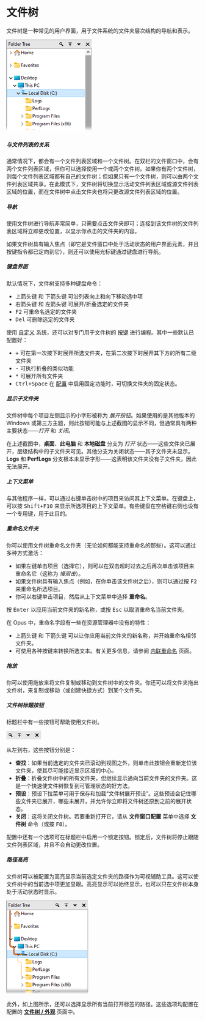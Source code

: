 # 文件树

文件树是一种常见的用户界面，用于文件系统的文件夹层次结构的导航和表示。

![](/Manual/images/media/13/tree.png) 

##### 与文件列表的关系

通常情况下，都会有一个文件列表区域和一个文件树。在双栏的文件窗口中，会有两个文件列表区域，但你可以选择使用一个或两个文件树。如果你有两个文件树，则每个文件列表区域都有自己的文件树；但如果只有一个文件树，则可以由两个文件列表区域共享。在此模式下，文件树将切换显示活动文件列表区域或源文件列表区域的位置，而在文件树中点击文件夹也将只更改源文件列表区域的位置。

##### 导航

使用文件树进行导航非常简单，只需要点击文件夹即可；连接到该文件树的文件列表区域将立即更改位置，以显示你点击的文件夹的内容。

如果文件树具有输入焦点（即它是文件窗口中处于活动状态的用户界面元素，并且按键指令都已定向到它），则还可以使用光标键通过键盘进行导航。

##### 键盘界面

默认情况下，文件树支持多种键盘命令：

- <kbd>上箭头键</kbd> 和 <kbd>下箭头键</kbd> 可沿列表向上和向下移动选中项
- <kbd>右箭头键</kbd> 和 <kbd>左箭头键</kbd> 可展开/折叠选定的文件夹
- <kbd>F2</kbd> 可重命名选定的文件夹
- <kbd>Del</kbd> 可删除选定的文件夹

使用 [自定义](/Manual/customize/README.zh.md) 系统，还可以对专门用于文件树的 [按键](/Manual/customize/the_customize_dialog/keys.zh.md) 进行编程。其中一些默认已配置好：

- <kbd>+</kbd> 可在第一次按下时展开所选文件夹，在第二次按下时展开其下方的所有二级文件夹
- <kbd>-</kbd> 可执行折叠的类似功能
- <kbd>\*</kbd> 可展开所有文件夹
- <kbd>Ctrl+Space</kbd> 在 [配置](/Manual/preferences/preferences_categories/folder_tree/expand_collapse/pins.zh.md) 中启用固定功能时，可切换文件夹的固定状态。

##### 显示子文件夹

文件树中每个项目左侧显示的小字形被称为 *展开按钮*。如果使用的是其他版本的 Windows 或第三方主题，则此按钮可能与上述截图的显示不同，但通常具有两种主要状态——*打开* 和 *关闭*。

在上述截图中，**桌面**、**此电脑** 和 **本地磁盘** 分支为 *打开* 状态——这些文件夹已展开，层级结构中的子文件夹可见。其他分支为关闭状态——其子文件夹未显示。**Logs** 和 **PerfLogs** 分支根本未显示字形——这表明该文件夹没有子文件夹，因此无法展开。

##### 上下文菜单

与其他程序一样，可以通过右键单击树中的项目来访问其上下文菜单。在键盘上，可以按 <kbd>Shift+F10</kbd> 来显示所选项目的上下文菜单。有些键盘在空格键右侧也设有一个专用键，用于此目的。

##### 重命名文件夹

你可以使用文件树重命名文件夹（无论如何都能支持重命名的那些）。这可以通过多种方式激活：

- 如果左键单击项目（选择它），则可以在双击超时过去之后再次单击该项目来重命名它（这称为 *慢双击*）。
- 如果文件树具有输入焦点（例如，在你单击该文件树之后），则可以通过按 <kbd>F2</kbd> 来重命名所选项目。
- 你可以右键单击项目，然后从上下文菜单中选择 **重命名**。

按 <kbd>Enter</kbd> 以应用当前文件夹的新名称，或按 <kbd>Esc</kbd> 以取消重命名当前文件夹。

在 Opus 中，重命名字段有一些在资源管理器中没有的特性：

- <kbd>上箭头键</kbd> 和 <kbd>下箭头键</kbd> 可以让你应用当前文件夹的新名称，并开始重命名相邻文件夹。
- 可使用各种按键来转换所选文本。有关更多信息，请参阅 [内联重命名](/Manual/file_operations/renaming_files/inline_rename.zh.md) 页面。

##### 拖放

你可以使用拖放来将文件复制或移动到文件树中的文件夹。你还可以将文件夹拖出文件树，来复制或移动（或创建快捷方式）到某个文件夹。

##### 文件树标题按钮

标题栏中有一些按钮可帮助使用文件树。

![](/Manual/images/media/13/tree_buttons.png) 

从左到右，这些按钮分别是：

- **查找**：如果当前选定的文件夹已滚动到视图之外，则单击此按钮会重新定位该文件夹，使其尽可能接近显示区域的中心。
- **折叠**：折叠文件树中的所有文件夹，但继续显示通向当前文件夹的文件夹。这是一个快速使文件树恢复到可管理状态的好方法。
- **预设**：预设下拉菜单可用于保存和加载“文件树展开预设”。这些预设会记住哪些文件夹已展开，哪些未展开，并允许你立即将文件树还原到之前的展开状态。
- **关闭**：这将关闭文件树。若要重新打开它，请从 **文件窗口配置** 菜单中选择 **文件树** 命令（或按 <kbd>F8</kbd>）。

配置中还有一个选项可在标题栏中启用一个锁定按钮。锁定后，文件树将停止跟随文件列表区域，并且不会自动更改位置。

##### 路径高亮

文件树可以被配置为高亮显示当前选定文件夹的路径作为可视辅助工具。这可以使文件树中的当前选中项更加显眼。高亮显示可以始终显示，也可以只在文件树本身处于活动状态时显示。

![](/Manual/images/media/13/tree_path.png)

此外，如上图所示，还可以选择显示所有当前打开标签的路径。这些选项均配置在配置的 **[文件树 / 外观](/Manual/preferences/preferences_categories/folder_tree/appearance.zh.md)** 页面中。